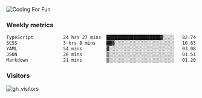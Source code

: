 ![Coding For Fun](https://glitch-art.vercel.app/api/simple?word=<Rise%20/>)

### Weekly metrics

<!--START_SECTION:waka-->

```txt
TypeScript           24 hrs 27 mins  ████████████████████▓░░░░   82.74 %
SCSS                 3 hrs 8 mins    ██▓░░░░░░░░░░░░░░░░░░░░░░   10.63 %
YAML                 54 mins         ▓░░░░░░░░░░░░░░░░░░░░░░░░   03.08 %
JSON                 26 mins         ▒░░░░░░░░░░░░░░░░░░░░░░░░   01.51 %
Markdown             21 mins         ▒░░░░░░░░░░░░░░░░░░░░░░░░   01.20 %
```

<!--END_SECTION:waka-->


### Visitors
![gh_visitors](https://profile-counter.glitch.me/okyiww/count.svg)